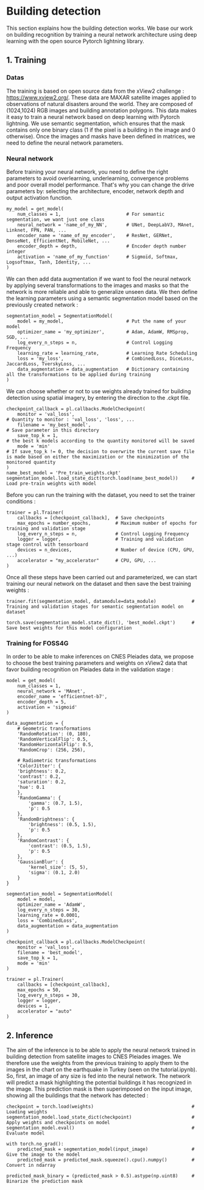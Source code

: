 # Building detection

This section explains how the building detection works. We base our work on building recognition by training a neural network architecture using deep learning with the open source Pytorch lightning library.

## 1. Training

### Datas

The training is based on open source data from the xView2 challenge : https://www.xview2.org/. 
These data are MAXAR satellite images applied to observations of natural disasters around the world. They are composed of (1024,1024) RGB images and building annotation polygons. This data makes it easy to train a neural network based on deep learning with Pytorch lightning. We use semantic segmentation, which ensures that the mask contains only one binary class (1 if the pixel is a building in the image and 0 otherwise). Once the images and masks have been defined in matrices, we need to define the neural network parameters.

### Neural network

Before training your neural network, you need to define the right parameters to avoid overlearning, underlearning, convergence problems and poor overall model performance. That's why you can change the drive parameters by: selecting the architecture, encoder, network depth and output activation function.
```
my_model = get_model(
    num_classes = 1,                        # For semantic segmentation, we want just one class
    neural_network = 'name_of_my_NN',       # UNet, DeepLabV3, MAnet, Linknet, FPN, PAN, ...
    encoder_name = 'name_of_my_encoder',    # ResNet, GERNet, DenseNet, EfficientNet, MobileNet, ...
    encoder_depth = depth,                  # Encoder depth number integer
    activation = 'name_of_my_function'      # Sigmoïd, Softmax, Logsoftmax, Tanh, Identity, ...
)
```

We can then add data augmentation if we want to fool the neural network by applying several transformations to the images and masks so that the network is more reliable and able to generalize unseen data. We then define the learning parameters using a semantic segmentation model based on the previously created network :
```
segmentation_model = SegmentationModel(
    model = my_model,                       # Put the name of your model
    optimizer_name = 'my_optimizer',        # Adam, AdamW, RMSprop, SGD, ...
    log_every_n_steps = n,                  # Control Logging Frequency
    learning_rate = learning_rate,          # Learning Rate Scheduling
    loss = 'my_loss',                       # CombinedLoss, DiceLoss, JaccardLoss, TverskyLoss, ...
    data_augmentation = data_augmentation   # Dictionary containing all the transformations to be applied during training
)
```

We can choose whether or not to use weights already trained for building detection using spatial imagery, by entering the direction to the .ckpt file.
```
checkpoint_callback = pl.callbacks.ModelCheckpoint(
    monitor = 'val_loss',                                             # Quantity to monitor : 'val_loss', 'loss', ...
    filename = 'my_best_model',                                       # Save parameter in this directory
    save_top_k = 1,                                                   # the best k models according to the quantity monitored will be saved
    mode = 'min'                                                      # If save_top_k != 0, the decision to overwrite the current save file is made based on either the maximization or the minimization of the monitored quantity
)
name_best_model = 'Pre_train_weights.ckpt'                          
segmentation_model.load_state_dict(torch.load(name_best_model))     # Load pre-train weights with model
```

Before you can run the training with the dataset, you need to set the trainer conditions :
```
trainer = pl.Trainer(
    callbacks = [checkpoint_callback],  # Save checkpoints
    max_epochs = number_epochs,         # Maximum number of epochs for training and validation stage
    log_every_n_steps = n,              # Control Logging Frequency
    logger = logger,                    # Training and validation stage control with tensorboard
    devices = n_devices,                # Number of device (CPU, GPU, ...)
    accelerator = "my_accelerator"      # CPU, GPU, ...
)
```

Once all these steps have been carried out and parameterized, we can start training our neural network on the dataset and then save the best training weights :
```
trainer.fit(segmentation_model, datamodule=data_module)             # Training and validation stages for semantic segmentation model on dataset

torch.save(segmentation_model.state_dict(), 'best_model.ckpt')      # Save best weights for this model configuration
```

### Training for FOSS4G

In order to be able to make inferences on CNES Pleiades data, we propose to choose the best training parameters and weights on xView2 data that favor building recognition on Pleiades data in the validation stage :
```
model = get_model(
    num_classes = 1, 
    neural_network = 'MAnet',
    encoder_name = 'efficientnet-b7',
    encoder_depth = 5,
    activation = 'sigmoid'
)

data_augmentation = {
    # Geometric transformations
    'RandomRotation': (0, 180),
    'RandomVerticalFlip': 0.5,
    'RandomHorizontalFlip': 0.5,
    'RandomCrop': (256, 256),

    # Radiometric transformations
    'ColorJitter': {
    'brightness': 0.2,
    'contrast': 0.2,
    'saturation': 0.2,
    'hue': 0.1 
    },
    'RandomGamma': {
        'gamma': (0.7, 1.5),
        'p': 0.5
    },
    'RandomBrightness': {
        'brightness': (0.5, 1.5),
        'p': 0.5
    },
    'RandomContrast': {
        'contrast': (0.5, 1.5),
        'p': 0.5
    },
    'GaussianBlur': {
        'kernel_size': (5, 5),
        'sigma': (0.1, 2.0)
    }
}

segmentation_model = SegmentationModel(
    model = model,
    optimizer_name = 'AdamW',
    log_every_n_steps = 30,
    learning_rate = 0.0001,
    loss = 'CombinedLoss',
    data_augmentation = data_augmentation
)

checkpoint_callback = pl.callbacks.ModelCheckpoint(
    monitor = 'val_loss',
    filename = 'best_model',
    save_top_k = 1,
    mode = 'min'
)

trainer = pl.Trainer(
    callbacks = [checkpoint_callback], 
    max_epochs = 50, 
    log_every_n_steps = 30,
    logger = logger,
    devices = 1, 
    accelerator = "auto"
)
```

## 2. Inference

The aim of the inference is to be able to apply the neural network trained in building detection from satellite images to CNES Pleiades images. We therefore use the weights from the previous training to apply them to the images in the chart on the earthquake in Turkey (seen on the tutorial.ipynb). So, first, an image of any size is fed into the neural network. The network will predict a mask highlighting the potential buildings it has recognized in the image. This prediction mask is then superimposed on the input image, showing all the buildings that the network has detected :
```
checkpoint = torch.load(weights)                                    # Loading weights
segmentation_model.load_state_dict(checkpoint)                      # Apply weights and checkpoints on model
segmentation_model.eval()                                           # Evaluate model

with torch.no_grad():
    predicted_mask = segmentation_model(input_image)                # Give the image to the model
    predicted_mask = predicted_mask.squeeze().cpu().numpy()         # Convert in ndarray

predicted_mask_binary = (predicted_mask > 0.5).astype(np.uint8)     # Binarize the prediction mask
```